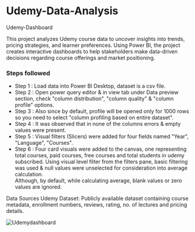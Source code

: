 # Udemy-Data-Analysis

Udemy-Dashboard

This project analyzes Udemy course data to uncover insights into trends, pricing strategies, and learner preferences. Using Power BI, the project creates interactive dashboards to help stakeholders make data-driven decisions regarding course offerings and market positioning.


### Steps followed 

- Step 1 : Load data into Power BI Desktop, dataset is a csv file.
- Step 2 : Open power query editor & in view tab under Data preview section, check "column distribution", "column quality" & "column profile" options.
- Step 3 : Also since by default, profile will be opened only for 1000 rows so you need to select "column profiling based on entire dataset".
- Step 4 : It was observed that in none of the columns errors & empty values were present.
- Step 5 : Visual filters (Slicers) were added for four fields named "Year", "Language", "Courses".
- Step 6 : Four card visuals were added to the canvas, one representing total courses, paid courses, free courses and total students in udemy subscribed. 
           Using visual level filter from the filters pane, basic filtering was used & null values were unselected for consideration into average calculation.           
           Although, by default, while calculating average, blank values or zero values are ignored.

Data Sources
Udemy Dataset: Publicly available dataset containing course metadata, enrollment numbers, reviews, rating, no. of lectures and pricing details.

![Udemydashboard](https://github.com/user-attachments/assets/edd496e7-0309-4562-92df-ac743a19aa93)


